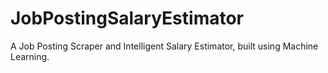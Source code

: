 # JobPostingSalaryEstimator
A Job Posting Scraper and Intelligent Salary Estimator, built using Machine Learning.
